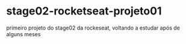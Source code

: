 # stage02-rocketseat-projeto01

primeiro projeto do stage02 da rockeseat, voltando a estudar após de alguns meses
